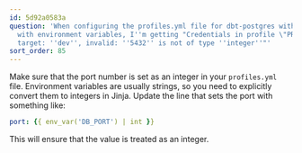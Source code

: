 ```yaml
---
id: 5d92a0583a
question: 'When configuring the profiles.yml file for dbt-postgres with jinja templates
  with environment variables, I''m getting "Credentials in profile \"PROFILE_NAME\",
  target: ''dev'', invalid: ''5432'' is not of type ''integer''"'
sort_order: 85
---
```


Make sure that the port number is set as an integer in your `profiles.yml` file. Environment variables are usually strings, so you need to explicitly convert them to integers in Jinja. Update the line that sets the port with something like:

```yaml
port: {{ env_var('DB_PORT') | int }}
```

This will ensure that the value is treated as an integer.